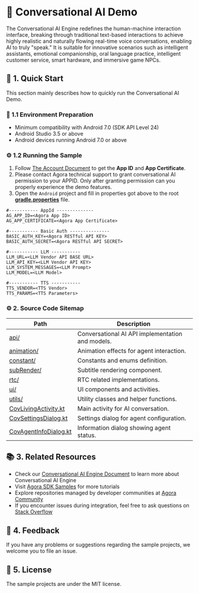 # 🌟 Conversational AI Demo

The Conversational AI Engine redefines the human-machine interaction interface, breaking through traditional text-based interactions to achieve highly realistic and naturally flowing real-time voice conversations, enabling AI to truly "speak." It is suitable for innovative scenarios such as intelligent assistants, emotional companionship, oral language practice, intelligent customer service, smart hardware, and immersive game NPCs.

## 🚀 1. Quick Start

This section mainly describes how to quickly run the Conversational AI Demo.

### 📱 1.1 Environment Preparation

- Minimum compatibility with Android 7.0 (SDK API Level 24)
- Android Studio 3.5 or above
- Android devices running Android 7.0 or above

### ⚙️ 1.2 Running the Sample

1. Follow [The Account Document](https://docs.agora.io/en/video-calling/reference/manage-agora-account) to get the **App ID** and **App Certificate**.
2. Please contact Agora technical support to grant conversational AI permission to your APPID. Only after granting permission can you properly experience the demo features.
3. Open the `Android` project and fill in properties got above to the root [**gradle.properties**](../../gradle.properties) file.

```
#----------- AppId --------------
AG_APP_ID=<Agora App ID>
AG_APP_CERTIFICATE=<Agora App Certificate>

#----------- Basic Auth ---------------
BASIC_AUTH_KEY=<Agora RESTful API KEY>
BASIC_AUTH_SECRET=<Agora RESTful API SECRET>

#----------- LLM -----------
LLM_URL=<LLM Vendor API BASE URL>
LLM_API_KEY=<LLM Vendor API KEY>
LLM_SYSTEM_MESSAGES=<LLM Prompt>
LLM_MODEL=<LLM Model>

#----------- TTS -----------
TTS_VENDOR=<TTS Vendor>
TTS_PARAMS=<TTS Parameters>
```

### ⚙️ 2. Source Code Sitemap

| Path                                                                                                    | Description                                      |
| ------------------------------------------------------------------------------------------------------- | ------------------------------------------------ |
| [api/](Android/scenes/convoai/src/main/java/io/agora/scene/convoai/api)                                    | Conversational AI API implementation and models. |
| [animation/](Android/scenes/convoai/src/main/java/io/agora/scene/convoai/animation)                        | Animation effects for agent interaction.         |
| [constant/](Android/scenes/convoai/src/main/java/io/agora/scene/convoai/constant)                          | Constants and enums definition.                  |
| [subRender/](Android/scenes/convoai/src/main/java/io/agora/scene/convoai/subRender/v2)                     | Subtitle rendering component.                    |
| [rtc/](Android/scenes/convoai/src/main/java/io/agora/scene/convoai/rtc)                                    | RTC related implementations.                     |
| [ui/](Android/scenes/convoai/src/main/java/io/agora/scene/convoai/ui)                                      | UI components and activities.                    |
| [utils/](Android/scenes/convoai/src/main/java/io/agora/scene/convoai/utils)                                | Utility classes and helper functions.            |
| [CovLivingActivity.kt](Android/scenes/convoai/src/main/java/io/agora/scene/convoai/CovLivingActivity.kt)   | Main activity for AI conversation.               |
| [CovSettingsDialog.kt](Android/scenes/convoai/src/main/java/io/agora/scene/convoai/CovSettingsDialog.kt)   | Settings dialog for agent configuration.         |
| [CovAgentInfoDialog.kt](Android/scenes/convoai/src/main/java/io/agora/scene/convoai/CovAgentInfoDialog.kt) | Information dialog showing agent status.         |

## 📚 3. Related Resources

- Check our [Conversational AI Engine Document]() to learn more about Conversational AI Engine
- Visit [Agora SDK Samples](https://github.com/AgoraIO) for more tutorials
- Explore repositories managed by developer communities at [Agora Community](https://github.com/AgoraIO-Community)
- If you encounter issues during integration, feel free to ask questions on [Stack Overflow](https://stackoverflow.com/questions/tagged/agora.io)

## 💬 4. Feedback

If you have any problems or suggestions regarding the sample projects, we welcome you to file an issue.

## 📜 5. License

The sample projects are under the MIT license.

